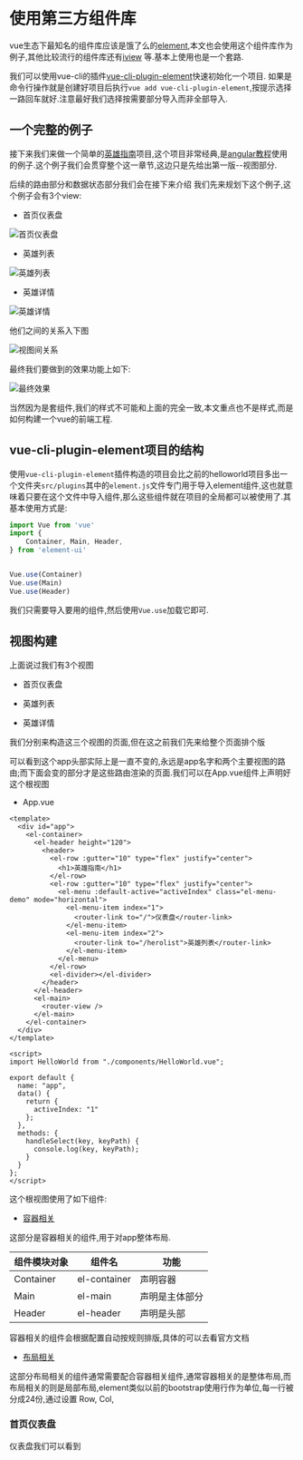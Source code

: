 # 使用第三方组件库

vue生态下最知名的组件库应该是饿了么的[element](https://element.eleme.cn/),本文也会使用这个组件库作为例子,其他比较流行的组件库还有[iview](https://github.com/iview/iview)
等.基本上使用也是一个套路.


我们可以使用vue-cli的插件[vue-cli-plugin-element](https://github.com/ElementUI/vue-cli-plugin-element)快速初始化一个项目.
如果是命令行操作就是创建好项目后执行`vue add vue-cli-plugin-element`,按提示选择一路回车就好.注意最好我们选择按需要部分导入而非全部导入.

## 一个完整的例子

接下来我们来做一个简单的[英雄指南](https://angular.cn/tutorial)项目,这个项目非常经典,是[angular教程](https://angular.cn/tutorial)使用的例子.这个例子我们会贯穿整个这一章节,这边只是先给出第一版--视图部分.

后续的路由部分和数据状态部分我们会在接下来介绍
我们先来规划下这个例子,这个例子会有3个view:

+ 首页仪表盘

![首页仪表盘](source/heroes-dashboard-1.png)

+ 英雄列表

![英雄列表](source/heroes-list-2.png)

+ 英雄详情

![英雄详情](source/hero-details-1.png)

他们之间的关系入下图

![视图间关系](source/nav-diagram.png)

最终我们要做到的效果功能上如下:

![最终效果](source/toh-anim.gif)

当然因为是套组件,我们的样式不可能和上面的完全一致,本文重点也不是样式,而是如何构建一个vue的前端工程.

## vue-cli-plugin-element项目的结构

使用`vue-cli-plugin-element`插件构造的项目会比之前的helloworld项目多出一个文件夹`src/plugins`其中的`element.js`文件专门用于导入element组件,这也就意味着只要在这个文件中导入组件,那么这些组件就在项目的全局都可以被使用了.其基本使用方式是:

```js
import Vue from 'vue'
import {
    Container, Main, Header,
} from 'element-ui'


Vue.use(Container)
Vue.use(Main)
Vue.use(Header)
```

我们只需要导入要用的组件,然后使用`Vue.use`加载它即可.

## 视图构建

上面说过我们有3个视图

+ 首页仪表盘

+ 英雄列表

+ 英雄详情

我们分别来构造这三个视图的页面,但在这之前我们先来给整个页面排个版

可以看到这个app头部实际上是一直不变的,永远是app名字和两个主要视图的路由;而下面会变的部分才是这些路由渲染的页面.我们可以在App.vue组件上声明好这个根视图

+ App.vue

```vue
<template>
  <div id="app">
    <el-container>
      <el-header height="120">
        <header>
          <el-row :gutter="10" type="flex" justify="center">
            <h1>英雄指南</h1>
          </el-row>
          <el-row :gutter="10" type="flex" justify="center">
            <el-menu :default-active="activeIndex" class="el-menu-demo" mode="horizontal">
              <el-menu-item index="1">
                <router-link to="/">仪表盘</router-link>
              </el-menu-item>
              <el-menu-item index="2">
                <router-link to="/herolist">英雄列表</router-link>
              </el-menu-item>
            </el-menu>
          </el-row>
          <el-divider></el-divider>
        </header>
      </el-header>
      <el-main>
        <router-view />
      </el-main>
    </el-container>
  </div>
</template>

<script>
import HelloWorld from "./components/HelloWorld.vue";

export default {
  name: "app",
  data() {
    return {
      activeIndex: "1"
    };
  },
  methods: {
    handleSelect(key, keyPath) {
      console.log(key, keyPath);
    }
  }
};
</script>
```
这个根视图使用了如下组件:

+ [容器相关](https://element.eleme.cn/#/zh-CN/component/container)

这部分是容器相关的组件,用于对app整体布局.

组件模块对象|组件名|功能
---|---|---
Container|el-container|声明容器
Main|el-main|声明是主体部分
Header|el-header|声明是头部

容器相关的组件会根据配置自动按规则排版,具体的可以去看官方文档

+ [布局相关](https://element.eleme.cn/#/zh-CN/component/layout)

这部分布局相关的组件通常需要配合容器相关组件,通常容器相关的是整体布局,而布局相关的则是局部布局,element类似以前的bootstrap使用行作为单位,每一行被分成24份,通过设置
    Row, Col,

### 首页仪表盘

仪表盘我们可以看到